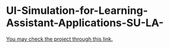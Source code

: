 # UI-Simulation-for-Learning-Assistant-Applications-SU-LA-

[You may check the project through this link. ](https://www.youtube.com/watch?v=pBiDSkM3CUE "Project Video Demonstration") 
